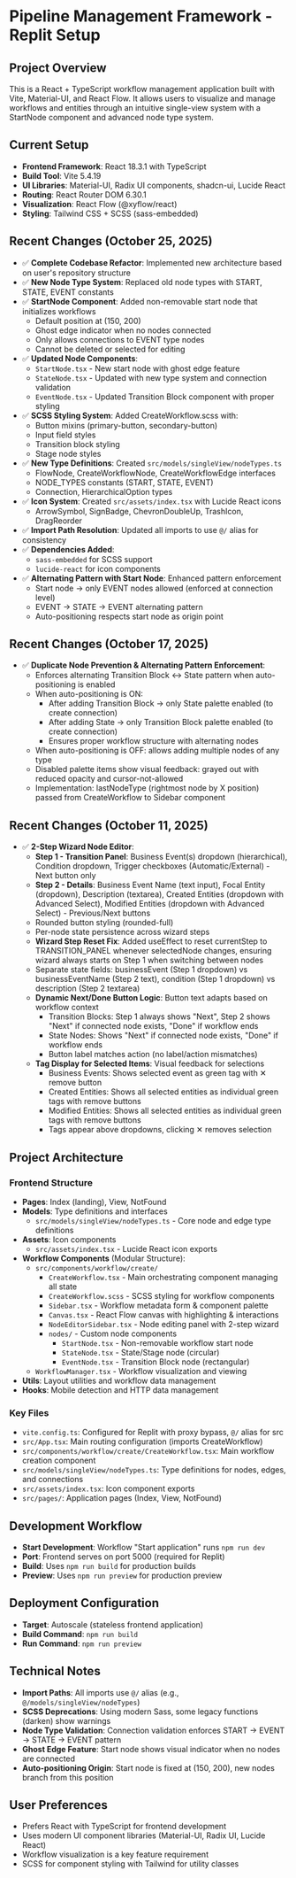 # Pipeline Management Framework - Replit Setup

## Project Overview
This is a React + TypeScript workflow management application built with Vite, Material-UI, and React Flow. It allows users to visualize and manage workflows and entities through an intuitive single-view system with a StartNode component and advanced node type system.

## Current Setup
- **Frontend Framework**: React 18.3.1 with TypeScript
- **Build Tool**: Vite 5.4.19
- **UI Libraries**: Material-UI, Radix UI components, shadcn-ui, Lucide React
- **Routing**: React Router DOM 6.30.1
- **Visualization**: React Flow (@xyflow/react)
- **Styling**: Tailwind CSS + SCSS (sass-embedded)

## Recent Changes (October 25, 2025)
- ✅ **Complete Codebase Refactor**: Implemented new architecture based on user's repository structure
- ✅ **New Node Type System**: Replaced old node types with START, STATE, EVENT constants
- ✅ **StartNode Component**: Added non-removable start node that initializes workflows
  - Default position at (150, 200)
  - Ghost edge indicator when no nodes connected
  - Only allows connections to EVENT type nodes
  - Cannot be deleted or selected for editing
- ✅ **Updated Node Components**:
  - `StartNode.tsx` - New start node with ghost edge feature
  - `StateNode.tsx` - Updated with new type system and connection validation
  - `EventNode.tsx` - Updated Transition Block component with proper styling
- ✅ **SCSS Styling System**: Added CreateWorkflow.scss with:
  - Button mixins (primary-button, secondary-button)
  - Input field styles
  - Transition block styling
  - Stage node styles
- ✅ **New Type Definitions**: Created `src/models/singleView/nodeTypes.ts`
  - FlowNode, CreateWorkflowNode, CreateWorkflowEdge interfaces
  - NODE_TYPES constants (START, STATE, EVENT)
  - Connection, HierarchicalOption types
- ✅ **Icon System**: Created `src/assets/index.tsx` with Lucide React icons
  - ArrowSymbol, SignBadge, ChevronDoubleUp, TrashIcon, DragReorder
- ✅ **Import Path Resolution**: Updated all imports to use `@/` alias for consistency
- ✅ **Dependencies Added**:
  - `sass-embedded` for SCSS support
  - `lucide-react` for icon components
- ✅ **Alternating Pattern with Start Node**: Enhanced pattern enforcement
  - Start node → only EVENT nodes allowed (enforced at connection level)
  - EVENT → STATE → EVENT alternating pattern
  - Auto-positioning respects start node as origin point

## Recent Changes (October 17, 2025)
- ✅ **Duplicate Node Prevention & Alternating Pattern Enforcement**:
  - Enforces alternating Transition Block ↔ State pattern when auto-positioning is enabled
  - When auto-positioning is ON:
    - After adding Transition Block → only State palette enabled (to create connection)
    - After adding State → only Transition Block palette enabled (to create connection)
    - Ensures proper workflow structure with alternating nodes
  - When auto-positioning is OFF: allows adding multiple nodes of any type
  - Disabled palette items show visual feedback: grayed out with reduced opacity and cursor-not-allowed
  - Implementation: lastNodeType (rightmost node by X position) passed from CreateWorkflow to Sidebar component

## Recent Changes (October 11, 2025)
- ✅ **2-Step Wizard Node Editor**:
  - **Step 1 - Transition Panel**: Business Event(s) dropdown (hierarchical), Condition dropdown, Trigger checkboxes (Automatic/External) - Next button only
  - **Step 2 - Details**: Business Event Name (text input), Focal Entity (dropdown), Description (textarea), Created Entities (dropdown with Advanced Select), Modified Entities (dropdown with Advanced Select) - Previous/Next buttons
  - Rounded button styling (rounded-full)
  - Per-node state persistence across wizard steps
  - **Wizard Step Reset Fix**: Added useEffect to reset currentStep to TRANSITION_PANEL whenever selectedNode changes, ensuring wizard always starts on Step 1 when switching between nodes
  - Separate state fields: businessEvent (Step 1 dropdown) vs businessEventName (Step 2 text), condition (Step 1 dropdown) vs description (Step 2 textarea)
  - **Dynamic Next/Done Button Logic**: Button text adapts based on workflow context
    - Transition Blocks: Step 1 always shows "Next", Step 2 shows "Next" if connected node exists, "Done" if workflow ends
    - State Nodes: Shows "Next" if connected node exists, "Done" if workflow ends
    - Button label matches action (no label/action mismatches)
  - **Tag Display for Selected Items**: Visual feedback for selections
    - Business Events: Shows selected event as green tag with ✕ remove button
    - Created Entities: Shows all selected entities as individual green tags with remove buttons
    - Modified Entities: Shows all selected entities as individual green tags with remove buttons
    - Tags appear above dropdowns, clicking ✕ removes selection

## Project Architecture
### Frontend Structure
- **Pages**: Index (landing), View, NotFound
- **Models**: Type definitions and interfaces
  - `src/models/singleView/nodeTypes.ts` - Core node and edge type definitions
- **Assets**: Icon components
  - `src/assets/index.tsx` - Lucide React icon exports
- **Workflow Components** (Modular Structure):
  - `src/components/workflow/create/`
    - `CreateWorkflow.tsx` - Main orchestrating component managing all state
    - `CreateWorkflow.scss` - SCSS styling for workflow components
    - `Sidebar.tsx` - Workflow metadata form & component palette
    - `Canvas.tsx` - React Flow canvas with highlighting & interactions
    - `NodeEditorSidebar.tsx` - Node editing panel with 2-step wizard
    - `nodes/` - Custom node components
      - `StartNode.tsx` - Non-removable workflow start node
      - `StateNode.tsx` - State/Stage node (circular)
      - `EventNode.tsx` - Transition Block node (rectangular)
  - `WorkflowManager.tsx` - Workflow visualization and viewing
- **Utils**: Layout utilities and workflow data management
- **Hooks**: Mobile detection and HTTP data management

### Key Files
- `vite.config.ts`: Configured for Replit with proxy bypass, `@/` alias for src
- `src/App.tsx`: Main routing configuration (imports CreateWorkflow)
- `src/components/workflow/create/CreateWorkflow.tsx`: Main workflow creation component
- `src/models/singleView/nodeTypes.ts`: Type definitions for nodes, edges, and connections
- `src/assets/index.tsx`: Icon component exports
- `src/pages/`: Application pages (Index, View, NotFound)

## Development Workflow
- **Start Development**: Workflow "Start application" runs `npm run dev`
- **Port**: Frontend serves on port 5000 (required for Replit)
- **Build**: Uses `npm run build` for production builds
- **Preview**: Uses `npm run preview` for production preview

## Deployment Configuration
- **Target**: Autoscale (stateless frontend application)
- **Build Command**: `npm run build`
- **Run Command**: `npm run preview`

## Technical Notes
- **Import Paths**: All imports use `@/` alias (e.g., `@/models/singleView/nodeTypes`)
- **SCSS Deprecations**: Using modern Sass, some legacy functions (darken) show warnings
- **Node Type Validation**: Connection validation enforces START → EVENT → STATE → EVENT pattern
- **Ghost Edge Feature**: Start node shows visual indicator when no nodes are connected
- **Auto-positioning Origin**: Start node is fixed at (150, 200), new nodes branch from this position

## User Preferences
- Prefers React with TypeScript for frontend development
- Uses modern UI component libraries (Material-UI, Radix UI, Lucide React)
- Workflow visualization is a key feature requirement
- SCSS for component styling with Tailwind for utility classes
